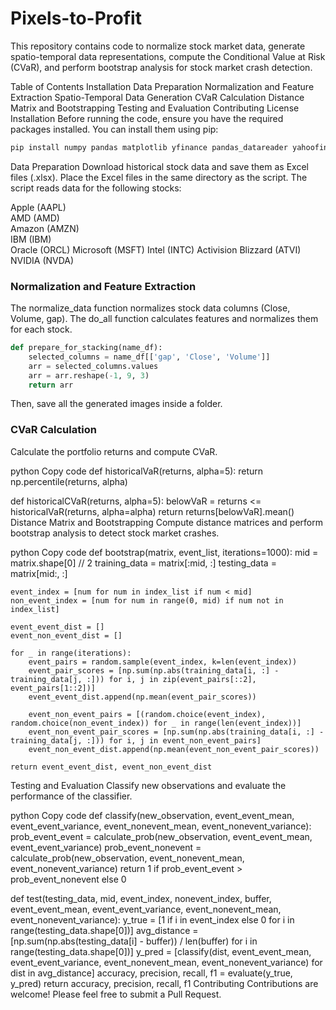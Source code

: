 # Pixels-to-Profit

This repository contains code to normalize stock market data, generate spatio-temporal data representations, compute the Conditional Value at Risk (CVaR), and perform bootstrap analysis for stock market crash detection.

Table of Contents
Installation
Data Preparation
Normalization and Feature Extraction
Spatio-Temporal Data Generation
CVaR Calculation
Distance Matrix and Bootstrapping
Testing and Evaluation
Contributing
License
Installation
Before running the code, ensure you have the required packages installed. You can install them using pip:

```py
pip install numpy pandas matplotlib yfinance pandas_datareader yahoofinancials ta
```
Data Preparation
Download historical stock data and save them as Excel files (.xlsx).
Place the Excel files in the same directory as the script.
The script reads data for the following stocks:

Apple (AAPL) <br>
AMD (AMD) <br>
Amazon (AMZN) <br>
IBM (IBM) <br>
Oracle (ORCL)
Microsoft (MSFT)
Intel (INTC)
Activision Blizzard (ATVI)
NVIDIA (NVDA)

### Normalization and Feature Extraction
The normalize_data function normalizes stock data columns (Close, Volume, gap). The do_all function calculates features and normalizes them for each stock.

```py
def prepare_for_stacking(name_df):
    selected_columns = name_df[['gap', 'Close', 'Volume']]
    arr = selected_columns.values
    arr = arr.reshape(-1, 9, 3)
    return arr
```
Then, save all the generated images inside a folder. 

### CVaR Calculation
Calculate the portfolio returns and compute CVaR.

python
Copy code
def historicalVaR(returns, alpha=5):
    return np.percentile(returns, alpha)

def historicalCVaR(returns, alpha=5):
    belowVaR = returns <= historicalVaR(returns, alpha=alpha)
    return returns[belowVaR].mean()
Distance Matrix and Bootstrapping
Compute distance matrices and perform bootstrap analysis to detect stock market crashes.

python
Copy code
def bootstrap(matrix, event_list, iterations=1000):
    mid = matrix.shape[0] // 2
    training_data = matrix[:mid, :]
    testing_data = matrix[mid:, :]
    
    event_index = [num for num in index_list if num < mid]
    non_event_index = [num for num in range(0, mid) if num not in index_list]
    
    event_event_dist = []
    event_non_event_dist = []
    
    for _ in range(iterations):
        event_pairs = random.sample(event_index, k=len(event_index))
        event_pair_scores = [np.sum(np.abs(training_data[i, :] - training_data[j, :])) for i, j in zip(event_pairs[::2], event_pairs[1::2])]
        event_event_dist.append(np.mean(event_pair_scores))
        
        event_non_event_pairs = [(random.choice(event_index), random.choice(non_event_index)) for _ in range(len(event_index))]
        event_non_event_pair_scores = [np.sum(np.abs(training_data[i, :] - training_data[j, :])) for i, j in event_non_event_pairs]
        event_non_event_dist.append(np.mean(event_non_event_pair_scores))
    
    return event_event_dist, event_non_event_dist
Testing and Evaluation
Classify new observations and evaluate the performance of the classifier.

python
Copy code
def classify(new_observation, event_event_mean, event_event_variance, event_nonevent_mean, event_nonevent_variance):
    prob_event_event = calculate_prob(new_observation, event_event_mean, event_event_variance)
    prob_event_nonevent = calculate_prob(new_observation, event_nonevent_mean, event_nonevent_variance)
    return 1 if prob_event_event > prob_event_nonevent else 0

def test(testing_data, mid, event_index, nonevent_index, buffer, event_event_mean, event_event_variance, event_nonevent_mean, event_nonevent_variance):
    y_true = [1 if i in event_index else 0 for i in range(testing_data.shape[0])]
    avg_distance = [np.sum(np.abs(testing_data[i] - buffer)) / len(buffer) for i in range(testing_data.shape[0])]
    y_pred = [classify(dist, event_event_mean, event_event_variance, event_nonevent_mean, event_nonevent_variance) for dist in avg_distance]
    accuracy, precision, recall, f1 = evaluate(y_true, y_pred)
    return accuracy, precision, recall, f1
Contributing
Contributions are welcome! Please feel free to submit a Pull Request.
